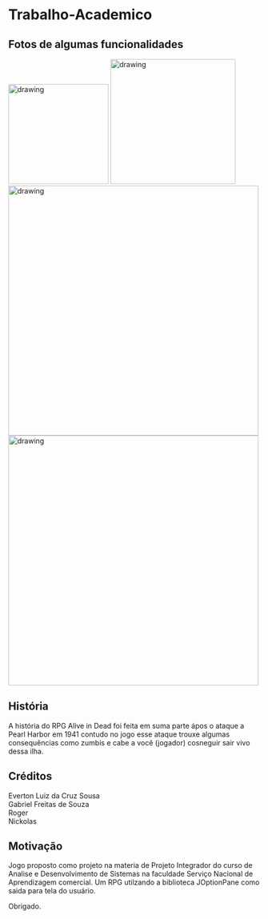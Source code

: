 # Trabalho-Academico
## Fotos de algumas funcionalidades
<img src="https://github.com/Evert0nLuiz/Trabalho-Academico/assets/76123738/27bf6c93-fb58-4925-a695-98ba05f3c75a" alt="drawing" width="200"/>
<img src="https://github.com/Evert0nLuiz/Trabalho-Academico/assets/76123738/4b94566e-fe63-42f4-b78f-dc4e2ce225a8" alt="drawing" width="250"/>
<img src="https://github.com/Evert0nLuiz/Trabalho-Academico/assets/76123738/5cd48649-4a11-4bd1-9ef5-265f3d442422" alt="drawing" width="500"/>
<img src="https://github.com/Evert0nLuiz/Trabalho-Academico/assets/76123738/d7bf6a8d-e56e-4b26-889d-00eb4e461890" alt="drawing" width="500"/>


## História
  A história do RPG Alive in Dead foi feita em suma parte ápos o ataque a Pearl Harbor em 1941 contudo no jogo esse ataque trouxe algumas consequências como zumbis e cabe a você (jogador) cosneguir sair vivo dessa ilha.

## Créditos
Everton Luiz da Cruz Sousa<br>
Gabriel Freitas de Souza<br>
Roger<br>
Nickolas

## Motivação
Jogo proposto como projeto na materia de Projeto Integrador do curso de Analise e Desenvolvimento de Sistemas na faculdade Serviço Nacional de Aprendizagem comercial.
Um RPG utilzando a biblioteca JOptionPane como saida para tela do usuário.

Obrigado.
